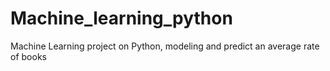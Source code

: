 # Machine_learning_python
Machine Learning project on Python, modeling and predict an average rate of books

